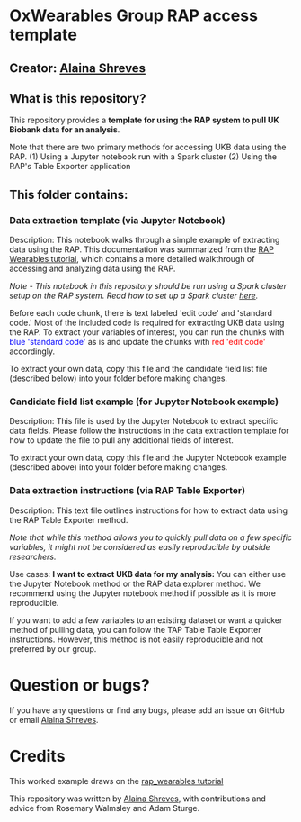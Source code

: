 # OxWearables Group RAP access template
## Creator: [Alaina Shreves](mailto::alaina.shreves@wadham.ox.ac.uk)

## What is this repository?
This repository provides a **template for using the RAP system to pull UK Biobank data for an analysis**.

Note that there are two primary methods for accessing UKB data using the RAP. 
(1) Using a Jupyter notebook run with a Spark cluster
(2) Using the RAP's Table Exporter application

## This folder contains: 
### Data extraction template (via Jupyter Notebook)
Description: This notebook walks through a simple example of extracting data using the RAP. This documentation was summarized from the [RAP Wearables tutorial](https://github.com/OxWearables/rap_wearables), which contains a more detailed walkthrough of accessing and analyzing data using the RAP.

*Note - This notebook in this repository should be run using a Spark cluster setup on the RAP system. Read how to set up a Spark cluster [here](https://dnanexus.gitbook.io/uk-biobank-rap/working-on-the-research-analysis-platform/using-spark-to-analyze-tabular-data).*

Before each code chunk, there is text labeled 'edit code' and 'standard code.' Most of the included code is required for extracting UKB data using the RAP. To extract your variables of interest, you can run the chunks with <span style="color:blue">blue 'standard code'</span> as is and update the chunks with <span style="color:red">red 'edit code'</span> accordingly.

To extract your own data, copy this file and the candidate field list file (described below) into your folder before making changes.

### Candidate field list example (for Jupyter Notebook example)
Description: This file is used by the Jupyter Notebook to extract specific data fields. Please follow the instructions in the data extraction template for how to update the file to pull any additional fields of interest. 

To extract your own data, copy this file and the Jupyter Notebook example (described above) into your folder before making changes.

### Data extraction instructions (via RAP Table Exporter)
Description: This text file outlines instructions for how to extract data using the RAP Table Exporter method. 

*Note that while this method allows you to quickly pull data on a few specific variables, it might not be considered as easily reproducible by outside researchers.* 

 Use cases: 
**I want to extract UKB data for my analysis:** You can either use the Jupyter Notebook method or the RAP data explorer method. We recommend using the Jupyter notebook method if possible as it is more reproducible. 

If you want to add a few variables to an existing dataset or want a quicker method of pulling data, you can follow the TAP Table Table Exporter instructions. However, this method is not easily reproducible and not preferred by our group.

# Question or bugs?

If you have any questions or find any bugs, please add an issue on GitHub or email [Alaina Shreves](mailto::alaina.shreves@wadham.ox.ac.uk). 

# Credits

This worked example draws on the [rap_wearables tutorial](https://github.com/OxWearables/rap_wearables)

This repository was written by [Alaina Shreves](mailto::alaina.shreves@wadham.ox.ac.uk), with contributions and advice from Rosemary Walmsley and Adam Sturge.

